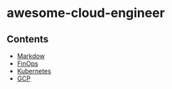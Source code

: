 # awesome-cloud-engineer



## Contents
- [Markdow](./Markdown/Markdown_index.md)
- [FinOps](./FinOps/FinOps_Index.md)
- [Kubernetes](./kubernetes/kubernetes_index.md)
- [GCP](./GCP/GCP_index.md)


 

